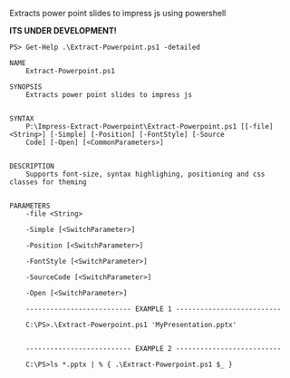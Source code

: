 Extracts power point slides to impress js using powershell

**ITS UNDER DEVELOPMENT!**

	PS> Get-Help .\Extract-Powerpoint.ps1 -detailed

	NAME
		Extract-Powerpoint.ps1

	SYNOPSIS
		Extracts power point slides to impress js


	SYNTAX
		P:\Impress-Extract-Powerpoint\Extract-Powerpoint.ps1 [[-file] <String>] [-Simple] [-Position] [-FontStyle] [-Source
		Code] [-Open] [<CommonParameters>]


	DESCRIPTION
		Supports font-size, syntax highlighing, positioning and css classes for theming


	PARAMETERS
		-file <String>

		-Simple [<SwitchParameter>]

		-Position [<SwitchParameter>]

		-FontStyle [<SwitchParameter>]

		-SourceCode [<SwitchParameter>]

		-Open [<SwitchParameter>]

		-------------------------- EXAMPLE 1 --------------------------

		C:\PS>.\Extract-Powerpoint.ps1 'MyPresentation.pptx'


		-------------------------- EXAMPLE 2 --------------------------

		C:\PS>ls *.pptx | % { .\Extract-Powerpoint.ps1 $_ }